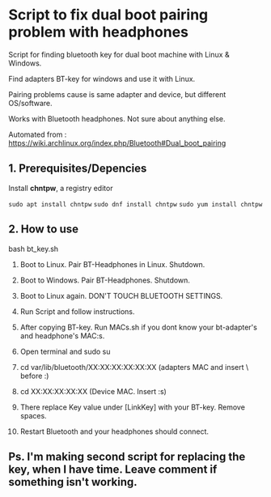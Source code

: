 # Script to fix dual boot pairing problem with headphones

Script for finding bluetooth key for dual boot machine with Linux & Windows.

Find adapters BT-key for windows and use it with Linux.

Pairing problems cause is same adapter and device, but different OS/software.

Works with Bluetooth headphones. Not sure about anything else.

Automated from : https://wiki.archlinux.org/index.php/Bluetooth#Dual_boot_pairing

## 1. Prerequisites/Depencies

Install **chntpw**, a registry editor

`sudo apt install chntpw`
`sudo dnf install chntpw`
`sudo yum install chntpw`

## 2. How to use

bash bt_key.sh

1. Boot to Linux. Pair BT-Headphones in Linux. Shutdown.
2. Boot to Windows. Pair BT-Headphones. Shutdown.
3. Boot to Linux again. DON'T TOUCH BLUETOOTH SETTINGS.
4. Run Script and follow instructions.

5. After copying BT-key. Run MACs.sh if you dont know your bt-adapter's and headphone's MAC:s.

6. Open terminal and sudo su

7. cd var/lib/bluetooth/XX\:XX\:XX\:XX\:XX\:XX (adapters MAC and insert \ before :)

8. cd XX\:XX\:XX\:XX\:XX (Device MAC. Insert \:s)

9. There replace Key value under [LinkKey] with your BT-key. Remove spaces.

10. Restart Bluetooth and your headphones should connect.

## Ps. I'm making second script for replacing the key, when I have time. Leave comment if something isn't working.
